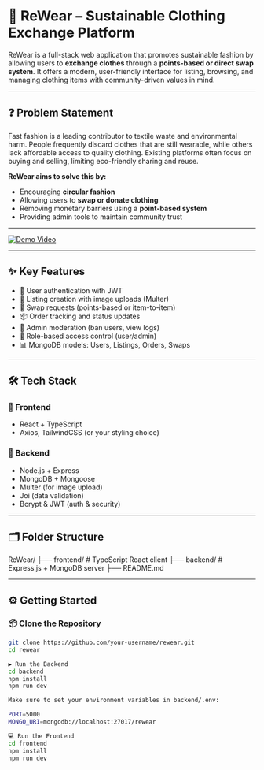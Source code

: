 # 👕 ReWear – Sustainable Clothing Exchange Platform

ReWear is a full-stack web application that promotes sustainable fashion by allowing users to **exchange clothes** through a **points-based or direct swap system**. It offers a modern, user-friendly interface for listing, browsing, and managing clothing items with community-driven values in mind.

---

## ❓ Problem Statement

Fast fashion is a leading contributor to textile waste and environmental harm. People frequently discard clothes that are still wearable, while others lack affordable access to quality clothing. Existing platforms often focus on buying and selling, limiting eco-friendly sharing and reuse.

**ReWear aims to solve this by:**

- Encouraging **circular fashion**
- Allowing users to **swap or donate clothing**
- Removing monetary barriers using a **point-based system**
- Providing admin tools to maintain community trust

---
[![Demo Video](https://img.youtube.com/vi/Muu8G9PlMOQ/0.jpg)](https://www.youtube.com/watch?v=Muu8G9PlMOQ)

---

## ✨ Key Features

- 🔐 User authentication with JWT
- 🧥 Listing creation with image uploads (Multer)
- 🔄 Swap requests (points-based or item-to-item)
- 📦 Order tracking and status updates
- 👮 Admin moderation (ban users, view logs)
- 🎯 Role-based access control (user/admin)
- 📊 MongoDB models: Users, Listings, Orders, Swaps

---

## 🛠 Tech Stack

### 🔹 Frontend
- React + TypeScript
- Axios, TailwindCSS (or your styling choice)

### 🔹 Backend
- Node.js + Express
- MongoDB + Mongoose
- Multer (for image upload)
- Joi (data validation)
- Bcrypt & JWT (auth & security)

---

## 🗂 Folder Structure

ReWear/
├── frontend/ # TypeScript React client
├── backend/ # Express.js + MongoDB server
├── README.md


---

## ⚙️ Getting Started

### 📦 Clone the Repository

```bash
git clone https://github.com/your-username/rewear.git
cd rewear

▶️ Run the Backend
cd backend
npm install
npm run dev

Make sure to set your environment variables in backend/.env:

PORT=5000
MONGO_URI=mongodb://localhost:27017/rewear

💻 Run the Frontend
cd frontend
npm install
npm run dev
